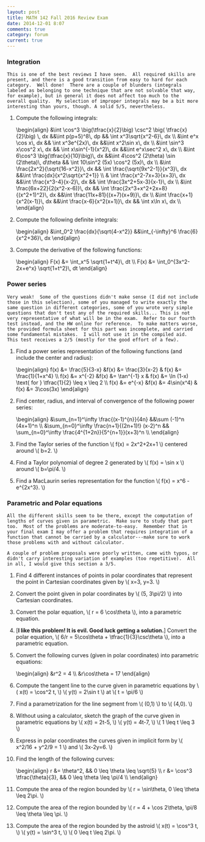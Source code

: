 ```yaml
---
layout: post
title: MATH 142 Fall 2016 Review Exam
date: 2014-12-01 8:07
comments: true
category: forum
current: true
---
```


<div class="well">
	<h3>Integration</h3>

	This is one of the best reviews I have seen.  All required skills are present, and there is a good transition from easy to hard for each category.  Well done!  There are a couple of blunders (integrals labeled as belonging to one technique that are not solvable that way, for example), but in general it does not affect too much to the overall quality.  My selection of improper integrals may be a bit more interesting than yours, though. A solid 5/5, nevertheless.
</div>

1. Compute the following integrals:
	<div>
		\begin{align}
		&\int \cos^3 \big(\tfrac{x}{2}\big) \csc^2 \big( \tfrac{x}{2}\big) \, dx &&\int p(p+5)^8\, dp && \int x^3\sqrt{x^2-6}\, dx \\
		&\int e^x \cos x\, dx && \int x^3e^{2x}\, dx &&\int x^2\sin x\, dx \\
		&\int \sin^3 x\cos^2 x\, dx && \int x\sin^{-1}(x^2)\, dx &&\int e^x\sec^2 x\, dx \\
		&\int 6\cos^3 \big(\tfrac{x}{10}\big)\, dx &&\int 4\cos^2 (2\theta) \sin (2\theta)\, d\theta && \int 10\sin^2 (5x) \cos^2 (5x)\, dx \\
		&\int \frac{2x^2}{\sqrt{16-x^2}}\, dx && \int \frac{\sqrt{9x^2-1}}{x^3}\, dx &&\int \frac{dx}{x^2\sqrt{x^2+1}} \\
		& \int \frac{x^2-7x+3}{x+3}\, dx &&\int \frac{x^3-4}{x-2}\, dx && \int \frac{3x^2+5x-3}{x-1}\, dx \\
		&\int \frac{6x+22}{2(x^2-x-6)}\, dx && \int \frac{2x^3+x^2+2x+8}{(x^2+1)^2}\, dx &&\int \frac{11x+81}{(x+7)(x+9)}\, dx \\
		&\int \frac{x+1}{x^2(x-1)}\, dx &&\int \frac{x-6}{x^2(x+1)}\, dx && \int x\ln x\, dx \\
		\end{align}
	</div>	

2. Compute the following definite integrals:
	<div>
		\begin{align}
		&\int_0^2 \frac{dx}{\sqrt{4-x^2}} &&\int_{-\infty}^6 \frac{6}{x^2+36}\, dx
		\end{align}
	</div>

3. Compute the derivative of the following functions:
	<div>
		\begin{align}
		F(x) &= \int_x^5 \sqrt{1+t^4}\, dt \\
		F(x) &= \int_0^{3x^2-2x+e^x} \sqrt{1+t^2}\, dt
		\end{align}
	</div>

<div class="well">
	<h3>Power series</h3>

	Very weak!  Some of the questions didn't make sense (I did not include those in this selection), some of you managed to write exactly the same question in different categories, some of you wrote very simple questions that don't test any of the required skills... This is not very representative of what will be in the exam.  Refer to our fourth test instead, and the HW online for reference.	 To make matters worse, the provided formula sheet for this part was incomplete, and carried some fundamental mistakes.  I will not use it in the compiled aid.  This test receives a 2/5 (mostly for the good effort of a few).
</div>

1. Find a power series representation of the following functions (and include the center and radius):
	<div>
		\begin{align}
		f(x) &= \frac{5}{3-x} &f(x) &= \frac{3}{x-2} & f(x) &= \frac{1}{1+x^4} \\
		f(x) &= x^{-2} &f(x) &= \tan^{-1} x & f(x) &= \ln (1-x) \text{ for } \tfrac{1}{2} \leq x \leq 2 \\
		f(x) &= e^{-x} &f(x) &= 4\sin(x^4) & f(x) &=	3\cos(3x) 
		\end{align}
	</div>

2. Find center, radius, and interval of convergence of the following power series:
	<div>
		\begin{align}
		&\sum_{n=1}^\infty \frac{(x-1)^{n}}{4n} &&\sum (-1)^n (4x+1)^n \\
		&\sum_{n=0}^\infty \frac{n+1}{(2n+1)!} (x-2)^n && \sum_{n=0}^\infty \frac{4^{1+2n}}{5^{n+1}}(x+3)^n \\
		\end{align}
	</div>	

3. Find the Taylor series of the function <span>\\( f(x) = 2x^2+2x+1 \\)</span> centered around <span>\\( b=2. \\)</span>

4. Find a Taylor polynomial of degree 2 generated by <span>\\( f(x) = \sin x \\)</span> around <span>\\( b=\pi/4. \\)</span>

5. Find a MacLaurin series representation for the function <span>\\( f(x) = x^6 - e^{2x^3}. \\)</span>

<div class="well">
	<h3>Parametric and Polar equations</h3>

	All the different skills seem to be there, except the computation of lengths of curves given in parametric.  Make sure to study that part too.  Most of the problems are moderate-to-easy.  Remember that in your final exam I may offer a problem that requires integration of a function that cannot be carried by a calculator---make sure to work those problems with and without calculator.

	A couple of problem proposals were poorly written, came with typos, or didn't carry interesting variation of examples (too repetitive).  All in all, I would give this section a 3/5.
</div>

1. Find 4 different instances of points in polar coordinates that represent the point in Cartesian coordinates given by <span>\\( x=3, y=3. \\)</span>

2. Convert the point given in polar coordinates by <span>\\( (5, 3\pi/2) \\)</span> into Cartesian coordinates.

3. Convert the polar equation, <span>\\( r = 6 \cos\theta \\)</span>, into a parametric equation.

4. [<strong>I like this problem!  It is evil.  Good luck getting a solution.</strong>] Convert the polar equation, <span>\\( 6/r = 5\cos\theta + \tfrac{1}{3}\csc\theta \\)</span>, into a parametric equation. 


5. Convert the following curves (given in polar coordinates) into parametric equations:
	<div>
		\begin{align}
		&r^2 = 4 \\
		&r\cos\theta = 17
		\end{align}
	</div>

5. Compute the tangent line to the curve given in parametric equations by <span>\\( x(t) = \cos^2 t, \\)</span> <span>\\( y(t) = 2\sin t \\)</span> at <span>\\( t = \pi/6 \\)</span>

4. Find a parametrization for the line segment from <span>\\( (0,1) \\)</span> to <span>\\( (4,0). \\)</span>

5. Without using a calculator, sketch the graph of the curve given in parametric equations by <span>\\( x(t) = 2t-5, \\)</span> <span>\\( y(t) = 4t-7, \\)</span>  <span>\\( 1 \leq t \leq 3 \\)</span>

6. Express in polar coordinates the curves given in implicit form by <span>\\( x^2/16 + y^2/9 = 1 \\)<span> and <span>\\( 3x-2y=6. \\)<span>

7. Find the length of the following curves:
	<div>
		\begin{align}
		r &= \theta^2, && 0 \leq \theta \leq \sqrt{5} \\
		r &= \cos^3 \tfrac{\theta}{3}, && 0 \leq \theta \leq \pi/4 \\
		\end{align}
	</div>	

8. Compute the area of the region bounded by <span>\\( r = \sin\theta,  0 \leq \theta \leq 2\pi. \\)</span>

10. Compute the area of the region bounded by <span>\\( r = 4 + \cos 2\theta, \pi/8 \leq \theta \leq \pi. \\)<span>

11. Compute the area of the region bounded by the astroid <span>\\( x(t) = \cos^3 t, \\)</span> <span>\\( y(t) = \sin^3 t, \\)<span> <span>\\( 0 \leq t \leq 2\pi. \\)</span>

